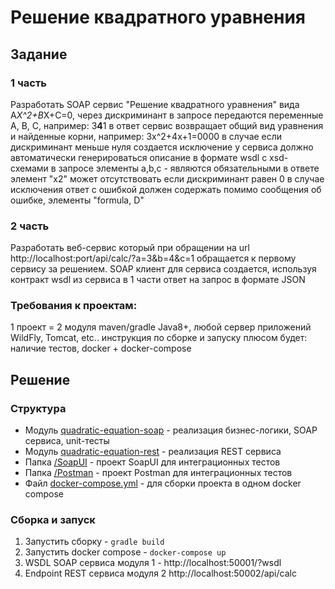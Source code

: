 # Решение квадратного уравнения
## Задание
### 1 часть
Разработать SOAP сервис "Решение квадратного уравнения" вида A*X^2+B*X+C=0, через дискриминант
в запросе передаются переменные A, B, C, например:
<request><a>3</a><b>4</b><c>1</c></request>
в ответ сервис возвращает общий вид уравнения и найденные корни, например:
<response><formula>3x^2+4x+1=0</formula><D>0</D><x1>0</x1><x2>0</x2></response>
в случае если дискриминант меньше нуля создается исключение
у сервиса должно автоматически генерироваться описание в формате wsdl с xsd-схемами
в запросе элементы a,b,c - являются обязательными
в ответе элемент "x2" может отсутствовать если дискриминант равен 0
в случае исключения ответ с ошибкой должен содержать помимо сообщения об ошибке, элементы "formula, D"

### 2 часть
Разработать веб-сервис
который при обращении на url http://localhost:port/api/calc/?a=3&b=4&c=1
обращается к первому сервису за решением.
SOAP клиент для сервиса создается, используя контракт wsdl из сервиса в 1 части
ответ на запрос в формате JSON

### Требования к проектам:
1 проект = 2 модуля
maven/gradle
Java8+, любой сервер приложений WildFly, Tomcat, etc..
инструкция по сборке и запуску
плюсом будет:
наличие тестов, docker + docker-compose

## Решение
### Структура
- Модуль [quadratic-equation-soap](/quadratic-equation-soap) - реализация бизнес-логики, SOAP сервиса, unit-тесты
- Модуль [quadratic-equation-rest](/quadratic-equation-rest) - реализация REST сервиса
- Папка [/SoapUI](/SoapUI) - проект SoapUI для интеграционных тестов
- Папка [/Postman](/Postman) - проект Postman для интеграционных тестов
- Файл [docker-compose.yml](docker-compose.yml) - для сборки проекта в одном docker compose

### Сборка и запуск
1. Запустить сборку - `gradle build`
2. Запустить docker compose - `docker-compose up`
3. WSDL SOAP сервиса модуля 1 - http://localhost:50001/?wsdl
4. Endpoint REST сервиса модуля 2 http://localhost:50002/api/calc


